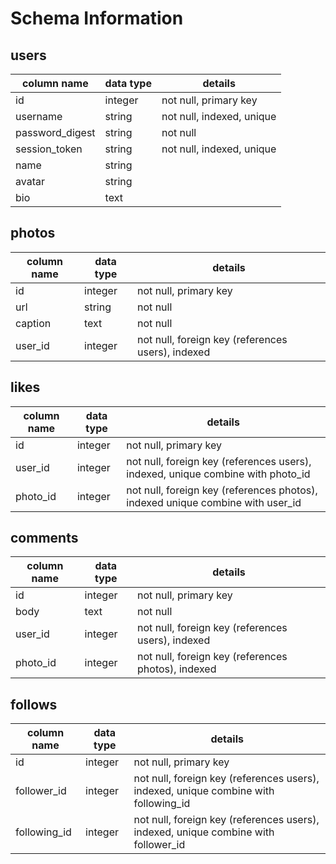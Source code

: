 # Schema Information

## users
column name     | data type | details
----------------|-----------|--------------------------
id              | integer   | not null, primary key
username        | string    | not null, indexed, unique
password_digest | string    | not null
session_token   | string    | not null, indexed, unique
name            | string    |
avatar          | string    |
bio             | text      |

## photos
column name | data type | details
------------|-----------|--------------------------------------------------
id          | integer   | not null, primary key
url         | string    | not null
caption     | text      | not null
user_id     | integer   | not null, foreign key (references users), indexed

## likes
column name | data type | details
------------|-----------|---------------------------------------------------
id          | integer   | not null, primary key
user_id     | integer   | not null, foreign key (references users), indexed, unique combine with photo_id
photo_id    | integer   | not null, foreign key (references photos), indexed unique combine with user_id

## comments
column name | data type | details
------------|-----------|---------------------------------------------------
id          | integer   | not null, primary key
body        | text      | not null
user_id     | integer   | not null, foreign key (references users), indexed
photo_id    | integer   | not null, foreign key (references photos), indexed

## follows
column name  | data type | details
-------------|-----------|--------------------------------------------------
id           | integer   | not null, primary key
follower_id  | integer   | not null, foreign key (references users), indexed, unique combine with following_id
following_id | integer   | not null, foreign key (references users), indexed, unique combine with follower_id
